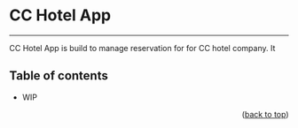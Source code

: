 # CC Hotel App
- - - -
<a name="readme-top"></a>

CC Hotel App is build to manage reservation for for CC hotel company. It 


## Table of contents ##
* WIP

<p align="right">(<a href="#readme-top">back to top</a>)</p>



